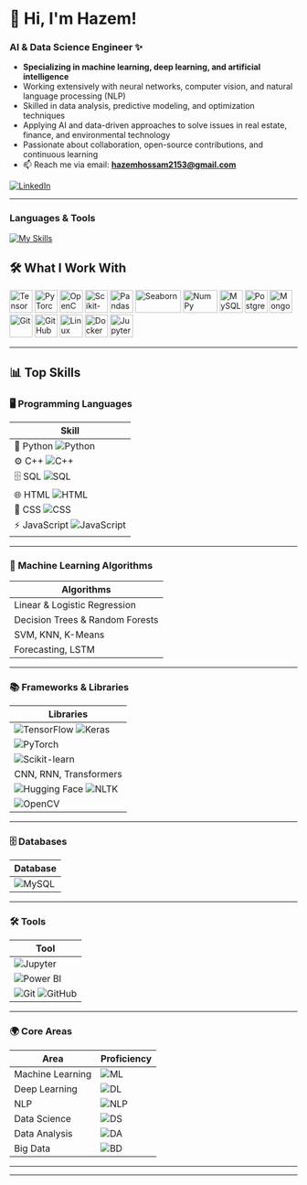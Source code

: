 

# 👋 Hi, I'm Hazem!  
### AI & Data Science Engineer​ ✨

-  **Specializing in machine learning, deep learning, and artificial intelligence**  
-  Working extensively with neural networks, computer vision, and natural language processing (NLP)  
-  Skilled in data analysis, predictive modeling, and optimization techniques  
-  Applying AI and data-driven approaches to solve issues in real estate, finance, and environmental technology  
-  Passionate about collaboration, open-source contributions, and continuous learning  
-  📫 Reach me via email: **hazemhossam2153@gmail.com**  

[![LinkedIn](https://img.shields.io/badge/LinkedIn-0077B5?style=for-the-badge&logo=linkedin&logoColor=white)](https://www.linkedin.com/in/hazem-hossam-4b6506262)

---

### Languages & Tools

[![My Skills](https://skillicons.dev/icons?i=python,c,js,html,css,git,docker,tensorflow,opencv,pandas,mysql,sqlite,arduino&perline=10)](https://skillicons.dev)

## 🛠️ What I Work With  

<p align="left">
  <!-- AI / ML Frameworks -->
  <img src="https://cdn.jsdelivr.net/gh/devicons/devicon/icons/tensorflow/tensorflow-original.svg" width="40" height="40" alt="TensorFlow"/>
  <img src="https://cdn.jsdelivr.net/gh/devicons/devicon/icons/pytorch/pytorch-original.svg" width="40" height="40" alt="PyTorch"/>
  <img src="https://cdn.jsdelivr.net/gh/devicons/devicon/icons/opencv/opencv-original.svg" width="40" height="40" alt="OpenCV"/>
  <img src="https://upload.wikimedia.org/wikipedia/commons/0/05/Scikit_learn_logo_small.svg" width="40" height="40" alt="Scikit-learn"/>
  <img src="https://pandas.pydata.org/static/img/pandas_white.svg" width="40" height="40" alt="Pandas"/>
  <img src="https://seaborn.pydata.org/_static/logo-wide-lightbg.svg" width="80" height="40" alt="Seaborn"/>
  <img src="https://numpy.org/images/logo.svg" width="60" height="40" alt="NumPy"/>
  
  <!-- Data / Databases -->
  <img src="https://cdn.jsdelivr.net/gh/devicons/devicon/icons/mysql/mysql-original.svg" width="40" height="40" alt="MySQL"/>
  <img src="https://cdn.jsdelivr.net/gh/devicons/devicon/icons/postgresql/postgresql-original.svg" width="40" height="40" alt="PostgreSQL"/>
  <img src="https://cdn.jsdelivr.net/gh/devicons/devicon/icons/mongodb/mongodb-original.svg" width="40" height="40" alt="MongoDB"/>
  
  <!-- Tools / Platforms -->
  <img src="https://cdn.jsdelivr.net/gh/devicons/devicon/icons/git/git-original.svg" width="40" height="40" alt="Git"/>
  <img src="https://cdn.jsdelivr.net/gh/devicons/devicon/icons/github/github-original.svg" width="40" height="40" alt="GitHub"/>
  <img src="https://cdn.jsdelivr.net/gh/devicons/devicon/icons/linux/linux-original.svg" width="40" height="40" alt="Linux"/>
  <img src="https://cdn.jsdelivr.net/gh/devicons/devicon/icons/docker/docker-original.svg" width="40" height="40" alt="Docker"/>
  <img src="https://cdn.jsdelivr.net/gh/devicons/devicon/icons/jupyter/jupyter-original.svg" width="40" height="40" alt="Jupyter Notebook"/>
</p>



---


## 📊 Top Skills  
### 🖥️ Programming Languages  
| Skill |
|-------|
| 🐍 Python ![Python](https://img.shields.io/badge/Python-blue?style=for-the-badge&logo=python&logoColor=white) |
| ⚙️ C++ ![C++](https://img.shields.io/badge/C++-00599C?style=for-the-badge&logo=c%2B%2B&logoColor=white) |
| 🗄️ SQL ![SQL](https://img.shields.io/badge/SQL-CC2927?style=for-the-badge&logo=database&logoColor=white) |
| 🌐 HTML ![HTML](https://img.shields.io/badge/HTML5-E34F26?style=for-the-badge&logo=html5&logoColor=white) |
| 🎨 CSS ![CSS](https://img.shields.io/badge/CSS3-1572B6?style=for-the-badge&logo=css3&logoColor=white) |
| ⚡ JavaScript ![JavaScript](https://img.shields.io/badge/JavaScript-F7DF1E?style=for-the-badge&logo=javascript&logoColor=black) |

---

### 🤖 Machine Learning Algorithms  
| Algorithms |
|------------|
| Linear & Logistic Regression |
| Decision Trees & Random Forests |
| SVM, KNN, K-Means |
| Forecasting, LSTM |

---

### 📚 Frameworks & Libraries  
| Libraries |
|-----------|
| ![TensorFlow](https://img.shields.io/badge/TensorFlow-FF6F00?style=for-the-badge&logo=tensorflow&logoColor=white) ![Keras](https://img.shields.io/badge/Keras-D00000?style=for-the-badge&logo=keras&logoColor=white) |
| ![PyTorch](https://img.shields.io/badge/PyTorch-EE4C2C?style=for-the-badge&logo=pytorch&logoColor=white) |
| ![Scikit-learn](https://img.shields.io/badge/Scikit--learn-F7931E?style=for-the-badge&logo=scikit-learn&logoColor=white) |
| CNN, RNN, Transformers |
| ![Hugging Face](https://img.shields.io/badge/HuggingFace-FFD21E?style=for-the-badge&logo=huggingface&logoColor=black) ![NLTK](https://img.shields.io/badge/NLTK-154570?style=for-the-badge) |
| ![OpenCV](https://img.shields.io/badge/OpenCV-5C3EE8?style=for-the-badge&logo=opencv&logoColor=white) |

---

### 🗄️ Databases  
| Database |
|----------|
| ![MySQL](https://img.shields.io/badge/MySQL-4479A1?style=for-the-badge&logo=mysql&logoColor=white) |

---

### 🛠️ Tools  
| Tool |
|------|
| ![Jupyter](https://img.shields.io/badge/Jupyter-F37626?style=for-the-badge&logo=jupyter&logoColor=white) |
| ![Power BI](https://img.shields.io/badge/PowerBI-F2C811?style=for-the-badge&logo=powerbi&logoColor=black) |
| ![Git](https://img.shields.io/badge/Git-F05032?style=for-the-badge&logo=git&logoColor=white) ![GitHub](https://img.shields.io/badge/GitHub-181717?style=for-the-badge&logo=github&logoColor=white) |

---

### 🌍 Core Areas  
| Area | Proficiency |
|------|-------------|
| Machine Learning | ![ML](https://img.shields.io/badge/brightgreen?style=for-the-badge) |
| Deep Learning | ![DL](https://img.shields.io/badge/25-brightgreen?style=for-the-badge) |
| NLP | ![NLP](https://img.shields.io/badge/25-yellowgreen?style=for-the-badge) |
| Data Science | ![DS](https://img.shields.io/badge/25-brightgreen?style=for-the-badge) |
| Data Analysis | ![DA](https://img.shields.io/badge/25-brightgreen?style=for-the-badge) |
| Big Data | ![BD](https://img.shields.io/badge/25-yellow?style=for-the-badge) |

---


---

<!--
**hazemhossam7-max/hazemhossam7-max** is a ✨ _special_ ✨ repository because its `README.md` (this file) appears on your GitHub profile.

Here are some ideas to get you started:

- 🔭 I’m currently working on ...
- 🌱 I’m currently learning ...
- 👯 I’m looking to collaborate on ...
- 🤔 I’m looking for help with ...
- 💬 Ask me about ...
- 📫 How to reach me: ...
- 😄 Pronouns: ...
- ⚡ Fun fact: ...
-->
